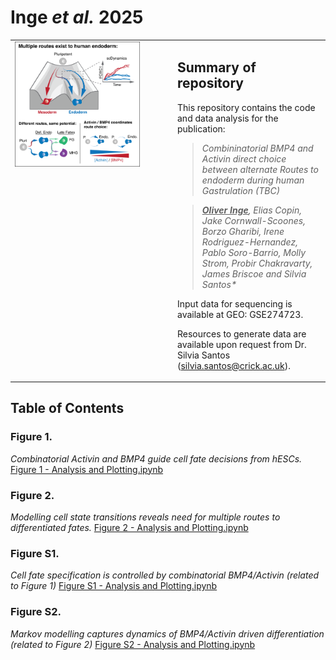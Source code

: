 # Inge _**et al.**_ 2025


<table>
  <tr>
    <td style="width: 50%; vertical-align: top;">
      <img src="./Abstract/Inge_et_al_Graphical_Abstract.png" alt="Graphical Abstract" style="width:100%; max-width:200px;" />
    </td>
    <td style="width: 50%; vertical-align: top; padding-left: 15px;">
      <p>  
        
  ## Summary of repository

  This repository contains the code and data analysis for the publication:

  > _Combininatorial BMP4 and Activin direct choice between alternate Routes to endoderm during human Gastrulation (TBC)_
  
  > _<ins>**Oliver Inge**</ins>, Elias Copin, Jake Cornwall-Scoones, Borzo Gharibi, Irene Rodriguez-Hernandez, Pablo Soro-Barrio, Molly Strom, Probir Chakravarty, James Briscoe and Silvia Santos*_

Input data for sequencing is available at GEO: GSE274723.

Resources to generate data are available upon request from Dr. Silvia Santos (silvia.santos@crick.ac.uk).    

   </p>
  </td>
  </tr>
</table>


## Table of Contents 

### Figure 1.
_Combinatorial Activin and BMP4 guide cell fate decisions from hESCs._
[Figure 1 - Analysis and Plotting.ipynb](./Figure_1/Figure_1.ipynb)  

### Figure 2.
_Modelling cell state transitions reveals need for multiple routes to differentiated fates._
[Figure 2 - Analysis and Plotting.ipynb](./Figure_2/Figure_2.ipynb)  

### Figure S1.
_Cell fate specification is controlled by combinatorial BMP4/Activin (related to Figure 1)_
[Figure S1 - Analysis and Plotting.ipynb](./Figure_S1/Figure_S1.ipynb)  

### Figure S2.
_Markov modelling captures dynamics of BMP4/Activin driven differentiation (related to Figure 2)_
[Figure S2 - Analysis and Plotting.ipynb](./Figure_S2/Figure_S2.ipynb)  
























